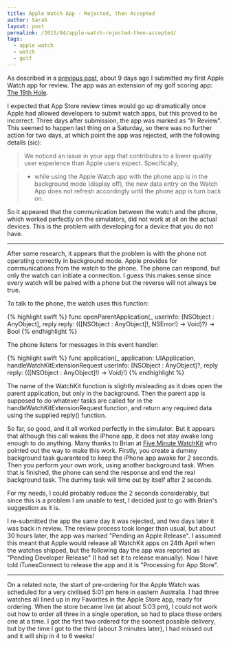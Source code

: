 ```yaml
---
title: Apple Watch App - Rejected, then Accepted
author: Sarah
layout: post
permalink: /2015/04/apple-watch-rejected-then-accepted/
tags:
  - apple watch
  - watch
  - golf
---
```


As described in a [previous post][1], about 9 days ago I submitted my first Apple Watch app for review.
The app was an extension of my golf scoring app: [The 19th Hole][2].

I expected that App Store review times would go up dramatically once Apple had allowed developers to submit watch apps, but this proved to be incorrect. Three days after submission, the app was marked as "In Review". This seemed to happen last thing on a Saturday, so there was no further action for two days, at which point the app was rejected, with the following details (sic):

> We noticed an issue in your app that contributes to a lower quality user experience than Apple users expect. Specifically, 

> - while using the Apple Watch app with the phone app is in the background mode (display off), the new data entry on the Watch App does not refresh accordingly until the phone app is turn back on. 

So it appeared that the communication between the watch and the phone, which worked perfectly on the simulators, did not work at all on the actual devices. This is the problem with developing for a device that you do not have.

---

After some research, it appears that the problem is with the phone not operating correctly in background mode. Apple provides for communications from the watch to the phone. The phone can respond, but only the watch can initiate a connection. I guess this makes sense since every watch will be paired with a phone but the reverse will not always be true.

To talk to the phone, the watch uses this function:

{% highlight swift %}
    func openParentApplication(_ userInfo: [NSObject : AnyObject],
         reply reply: (([NSObject : AnyObject]!,
         NSError!) -> Void)?) -> Bool
{% endhighlight %}
                                          
The phone listens for messages in this event handler:

{% highlight swift %}
    func application(_ application: UIApplication,
         handleWatchKitExtensionRequest userInfo: [NSObject : AnyObject]?,
         reply reply: (([NSObject : AnyObject]!) -> Void)!)
{% endhighlight %}

The name of the WatchKit function is slightly misleading as it does open the parent application, but only in the background.
Then the parent app is supposed to do whatever tasks are called for in the handleWatchKitExtensionRequest function, and return any required data using the supplied reply() function.

So far, so good, and it all worked perfectly in the simulator. But it appears that although this call wakes the iPhone app, it does not stay awake long enough to do anything. Many thanks to Brian at [Five Minute WatchKit][3] who pointed out the way to make this work. Firstly, you create a dummy background task guaranteed to keep the iPhone app awake for 2 seconds. Then you perform your own work, using another background task. When that is finished, the phone can send the response and end the real background task. The dummy task will time out by itself after 2 seconds.

For my needs, I could probably reduce the 2 seconds considerably, but since this is a problem I am unable to test, I decided just to go with Brian's suggestion as it is.

I re-submitted the app the same day it was rejected, and two days later it was back in review. The review process took longer than usual, but about 30 hours later, the app was marked "Pending an Apple Release". I assumed this meant that Apple would release all WatchKit apps on 24th April when the watches shipped, but the following day the app was reported as "Pending Developer Release" (I had set it to release manually). Now I have told iTunesConnect to release the app and it is "Processing for App Store".

---

On a related note, the start of pre-ordering for the Apple Watch was scheduled for a very civilised 5:01 pm here in eastern Australia. I had three watches all lined up in my Favorites in the Apple Store app, ready for ordering. When the store became live (at about 5:03 pm), I could not work out how to order all three in a single operation, so had to place these orders one at a time. I got the first two ordered for the soonest possible delivery, but by the time I got to the third (about 3 minutes later), I had missed out and it will ship in 4 to 6 weeks!



[1]: /2015/04/my-first-apple-watch-app/
[2]: /19th-hole/
[3]: http://www.fiveminutewatchkit.com/blog/2015/3/11/one-weird-trick-to-fix-openparentapplicationreply